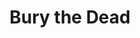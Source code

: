 ---
title: Bury the Dead
year: 1938
opening_date: 1938-03-01
closing_date: 1938-03-03
layout: productions
image:
image_caption:
image_credit:
playbill: 
category: 
details:
  Theatre: Theatre Jacksonville
  Venue: Little Theatre
cast:
  1st General: Slocum Ball
  1st Soldier: Raymond C. Winstead
  2nd General: W.H. Moore
  2nd Soldier: Bob Beazlie
  3rd General: P.G. Camp
  3rd Soldier: J.A. Ward
  4th Soldier: Charles Luckie
  Bess Shelling: Evelyn B. Cox
  Bevins: Charles Luckie
  Captain: Richard Hollahan
  Chaplain: J.Y. Cabaniss
  Charley: Kenneth Godschalk
  Doctor: William F. Blois
  Editor: Wilbur Jobe
  Joan Burke: Hannah Phillips
  Julia Blake: Mrs. Everett Dwight
  Katherine Driscoll: Katherine Browne
  Martha Webster: Mrs. Louis Joel
  Mrs. Dean: Mrs. R.M. Caldwell, Jr.
  Newsboy: John Perry
  Private Dean: Everett Dwight
  Private Driscoll: William DeHoff
  Private Levy: Basil Dewitt
  Private Morgan: Neal Tyler, Jr.
  Private Schelling: William Frazier
  Private Webster: John R. Castine
  Reporter: E.S. Black
  Sergeant: Roy Meischner
crew:
  Director: Martin Sack
  Props: Maxine Swisher
  Staging, Sound, Electrical Effects:
    - Bob Wolfe
    - Earl DeFlorin
    - Herbert Swisher
    - Martin Sack
    - Roy Hill
orchestra:
external_links:
---